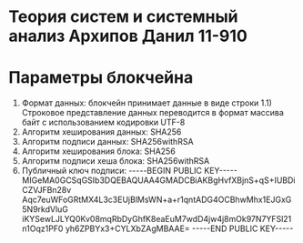 # Теория систем и системный анализ Архипов Данил 11-910
# Параметры блокчейна
1) Формат данных: блокчейн принимает данные в виде строки
1.1) Строковое представление данных переводится в формат массива байт с использованием кодировки UTF-8
2) Алгоритм хеширования данных: SHA256
3) Алгоритм подписи данных: SHA256withRSA
4) Алгоритм хеширования блока:  SHA256
5) Алгоритм подписи хеша блока: SHA256withRSA
6) Публичный ключ подписи: -----BEGIN PUBLIC KEY-----
MIGeMA0GCSqGSIb3DQEBAQUAA4GMADCBiAKBgHvfXBjnS+qS+IUBDiCZVJFBn28v
Aqc7euWFoGRtMX4L3c3EUjBlMsWN+a+r1qntADG4OCBhwMhx1EJGxG5N9rkdVluG
iKYSewLJLYQ0Kv08mqRbDyGhfK8eaEuM7wdD4jw4j8mOk97N7YFSl21n1Oqz1PF0
yh6ZPBYx3+CYLXbZAgMBAAE=
-----END PUBLIC KEY-----

